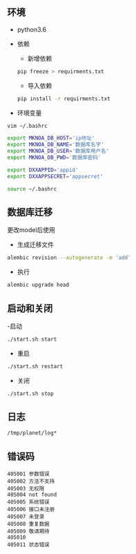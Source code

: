 
##  环境

- python3.6

- 依赖
    - 新增依赖
    ```bash
    pip freeze > requirments.txt
    ```
    - 导入依赖
    ```bash
    pip install -r requirments.txt
    ```

- 环境变量


```bash
vim ~/.bashrc
```
```bash
export MKNOA_DB_HOST='ip地址'
export MKNOA_DB_NAME='数据库名字'
export MKNOA_DB_USER='数据库用户名'
export MKNOA_DB_PWD='数据库密码'

export DXXAPPID='appid'
export DXXAPPSECRET='appsecret'

```

```bash
source ~/.bashrc
```
## 数据库迁移

更改model后使用

- 生成迁移文件

```bash
alembic revision --autogenerate -m 'add'
```

- 执行
```bash
alembic upgrade head
```
## 启动和关闭
-启动
```bash
./start.sh start
```

- 重启
```bash
./start.sh restart
```
- 关闭
```bash
./start.sh stop
```

## 日志

```bash
/tmp/planet/log*
```

## 错误码
```
405001 参数错误
405002 方法不支持
405003 无权限
405004 not found
405005 系统错误
405006 接口未注册
405007 未登录
405008 重复数据
405009 敬请期待
405010
405011 状态错误
```

